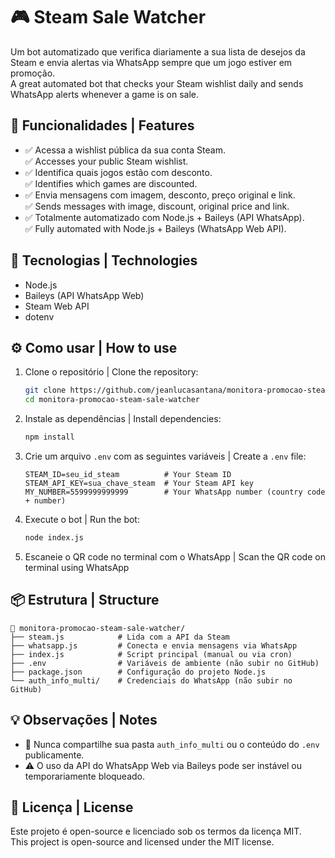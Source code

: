 # 🎮 Steam Sale Watcher

Um bot automatizado que verifica diariamente a sua lista de desejos da Steam e envia alertas via WhatsApp sempre que um jogo estiver em promoção.  
A great automated bot that checks your Steam wishlist daily and sends WhatsApp alerts whenever a game is on sale.

## 🚀 Funcionalidades | Features

- ✅ Acessa a wishlist pública da sua conta Steam.  
  ✅ Accesses your public Steam wishlist.
- ✅ Identifica quais jogos estão com desconto.  
  ✅ Identifies which games are discounted.
- ✅ Envia mensagens com imagem, desconto, preço original e link.  
  ✅ Sends messages with image, discount, original price and link.
- ✅ Totalmente automatizado com Node.js + Baileys (API WhatsApp).  
  ✅ Fully automated with Node.js + Baileys (WhatsApp Web API).

## 🧰 Tecnologias | Technologies

- Node.js
- Baileys (API WhatsApp Web)
- Steam Web API
- dotenv

## ⚙️ Como usar | How to use

1. Clone o repositório | Clone the repository:
   ```bash
   git clone https://github.com/jeanlucasantana/monitora-promocao-steam-sale-watcher.git
   cd monitora-promocao-steam-sale-watcher
   ```

2. Instale as dependências | Install dependencies:
   ```bash
   npm install
   ```

3. Crie um arquivo `.env` com as seguintes variáveis | Create a `.env` file:
   ```env
   STEAM_ID=seu_id_steam          # Your Steam ID
   STEAM_API_KEY=sua_chave_steam  # Your Steam API key
   MY_NUMBER=5599999999999        # Your WhatsApp number (country code + number)
   ```

4. Execute o bot | Run the bot:
   ```bash
   node index.js
   ```

5. Escaneie o QR code no terminal com o WhatsApp | Scan the QR code on terminal using WhatsApp

## 📦 Estrutura | Structure

```
📁 monitora-promocao-steam-sale-watcher/
├── steam.js            # Lida com a API da Steam
├── whatsapp.js         # Conecta e envia mensagens via WhatsApp
├── index.js            # Script principal (manual ou via cron)
├── .env                # Variáveis de ambiente (não subir no GitHub)
├── package.json        # Configuração do projeto Node.js
└── auth_info_multi/    # Credenciais do WhatsApp (não subir no GitHub)
```

## 💡 Observações | Notes

- 🔐 Nunca compartilhe sua pasta `auth_info_multi` ou o conteúdo do `.env` publicamente.
- ⚠️ O uso da API do WhatsApp Web via Baileys pode ser instável ou temporariamente bloqueado.

## 📜 Licença | License

Este projeto é open-source e licenciado sob os termos da licença MIT.  
This project is open-source and licensed under the MIT license.